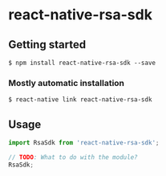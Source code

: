 # react-native-rsa-sdk

## Getting started

`$ npm install react-native-rsa-sdk --save`

### Mostly automatic installation

`$ react-native link react-native-rsa-sdk`

## Usage
```javascript
import RsaSdk from 'react-native-rsa-sdk';

// TODO: What to do with the module?
RsaSdk;
```
